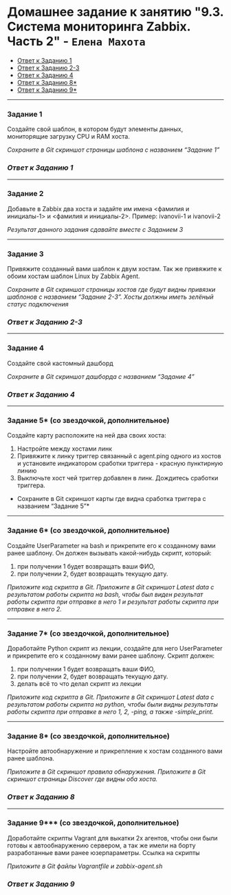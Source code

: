 # Домашнее задание к занятию "9.3. Система мониторинга Zabbix. Часть 2" - `Елена Махота`

- [Ответ к Заданию 1](#1)
- [Ответ к Заданию 2-3](#2-3)
- [Ответ к Заданию 4](#4)
- [Ответ к Заданию 8*](#8)
- [Ответ к Заданию 9*](#9)
 

 ---

### Задание 1

Создайте свой шаблон, в котором будут элементы данных, мониторящие загрузку CPU и RAM хоста.

*Сохраните в Git скриншот страницы шаблона с названием “Задание 1”*


### *<a name="1">Ответ к Заданию 1</a>*

 ---

### Задание 2

Добавьте в Zabbix два хоста и задайте им имена <фамилия и инициалы-1> и <фамилия и инициалы-2>. Пример: ivanovii-1 и ivanovii-2

*Результат данного задания сдавайте вместе с Заданием 3*


 ---

### Задание 3

Привяжите созданный вами шаблон к двум хостам. Так же привяжите к обоим хостам шаблон Linux by Zabbix Agent.

*Сохраните в Git скриншот страницы хостов где будут видны привязки шаблонов с названием “Задание 2-3”. Хосты должны иметь зелёный статус подключения*


### *<a name="2-3">Ответ к Заданию 2-3</a>*

 ---

### Задание 4

Создайте свой кастомный дашборд

*Сохраните в Git скриншот дашборда с названием “Задание 4”*

### *<a name="4">Ответ к Заданию 4</a>*


 ---

### Задание 5* (со звездочкой, дополнительное)

Создайте карту расположите на ней два своих хоста:
1. Настройте между хостами линк
2. Привяжите к линку триггер связанный с agent.ping одного из хостов и установите индикатором сработки триггера - красную пунктирную линию
3. Выключьте хост чей триггер добавлен в линк. Дождитесь сработки триггера.

* Сохраните в Git скриншот карты где видна сработка триггера с названием “Задание 5”* 

 ---

### Задание 6* (со звездочкой, дополнительное)

Создайте UserParameter на bash и прикрепите его к созданному вами ранее шаблону. Он должен вызывать какой-нибудь скрипт, который:
1. при получении 1 будет возвращать ваши ФИО,
2. при получении 2, будет возвращать текущую дату.

*Приложите код скрипта в Git. Приложите в Git скриншот Latest data с результатом работы скрипта на bash, чтобы был виден результат работы скрипта при отправке в него 1 и результат работы скрипта при отправке в него 2.*
 
 ---

### Задание 7* (со звездочкой, дополнительное)

Доработайте Python скрипт из лекции, создайте для него UserParameter и прикрепите его к созданному вами ранее шаблону. 
Скрипт должен:
1. при получении 1 будет возвращать ваши ФИО,
2. при получении 2, будет возвращать текущую дату.
3. делать всё то что делал скрипт из лекции

*Приложите код скрипта в Git. Приложите в Git скриншот Latest data с результатом работы скрипта на python, чтобы были видны результаты работы скрипта при отправке в него 1, 2, -ping, а также -simple_print.*
 
 ---

### Задание 8* (со звездочкой, дополнительное)

Настройте автообнаружение и прикрепление к хостам созданного вами ранее шаблона.

*Приложите в Git скриншот правила обнаружения. Приложите в Git скриншот страницы Discover где видны оба хоста.*

### *<a name="8">Ответ к Заданию 8</a>*

 ---

### Задание 9*** (со звездочкой, дополнительное)

Доработайте скрипты Vagrant для выкатки 2х агентов, чтобы они были готовы к автообнаружению сервером, а так же имели на борту разработанные вами ранее юзерпараметры. Ссылка на скрипты

*Приложите в Git файлы Vagrantfile и zabbix-agent.sh*

### *<a name="9">Ответ к Заданию 9</a>*
